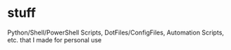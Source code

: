 # stuff
 Python/Shell/PowerShell Scripts, DotFiles/ConfigFiles, Automation Scripts, etc. that I made for personal use
